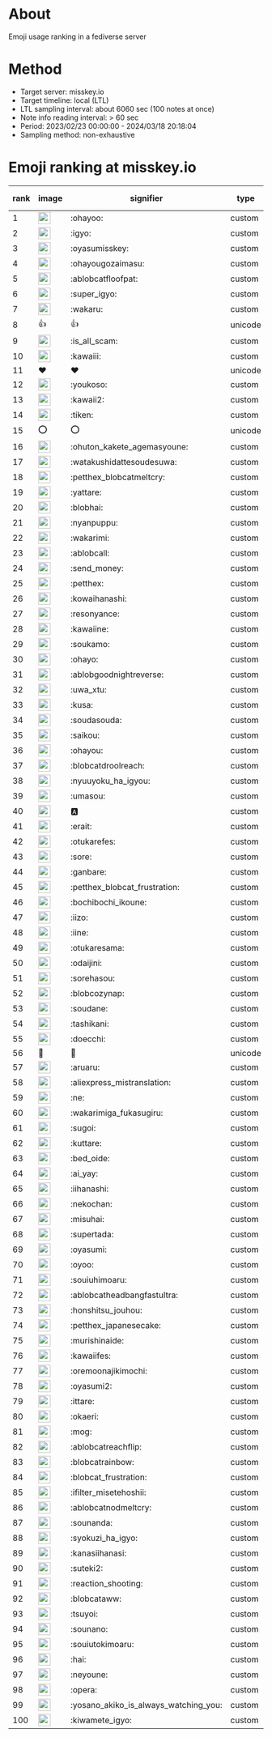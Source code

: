 # About
Emoji usage ranking in a fediverse server

# Method
- Target server: misskey.io
- Target timeline: local (LTL)
- LTL sampling interval: about 6060 sec (100 notes at once)
- Note info reading interval: > 60 sec
- Period: 2023/02/23 00:00:00 - 2024/03/18 20:18:04 
- Sampling method: non-exhaustive

# Emoji ranking at misskey.io

|rank|image|signifier|type|frequency score|
|----|----|----|----|----|
|1|<img height="24" src="https://misskey.io/emoji/ohayoo.webp">|:ohayoo:|custom|170989|
|2|<img height="24" src="https://misskey.io/emoji/igyo.webp">|:igyo:|custom|114134|
|3|<img height="24" src="https://misskey.io/emoji/oyasumisskey.webp">|:oyasumisskey:|custom|74130|
|4|<img height="24" src="https://misskey.io/emoji/ohayougozaimasu.webp">|:ohayougozaimasu:|custom|41336|
|5|<img height="24" src="https://misskey.io/emoji/ablobcatfloofpat.webp">|:ablobcatfloofpat:|custom|33569|
|6|<img height="24" src="https://misskey.io/emoji/super_igyo.webp">|:super_igyo:|custom|32261|
|7|<img height="24" src="https://misskey.io/emoji/wakaru.webp">|:wakaru:|custom|29112|
|8|👍|👍|unicode|24540|
|9|<img height="24" src="https://misskey.io/emoji/is_all_scam.webp">|:is_all_scam:|custom|23456|
|10|<img height="24" src="https://misskey.io/emoji/kawaiii.webp">|:kawaiii:|custom|21970|
|11|❤|❤|unicode|20492|
|12|<img height="24" src="https://misskey.io/emoji/youkoso.webp">|:youkoso:|custom|19650|
|13|<img height="24" src="https://misskey.io/emoji/kawaii2.webp">|:kawaii2:|custom|18942|
|14|<img height="24" src="https://misskey.io/emoji/tiken.webp">|:tiken:|custom|17118|
|15|⭕|⭕|unicode|16509|
|16|<img height="24" src="https://misskey.io/emoji/ohuton_kakete_agemasyoune.webp">|:ohuton_kakete_agemasyoune:|custom|16287|
|17|<img height="24" src="https://misskey.io/emoji/watakushidattesoudesuwa.webp">|:watakushidattesoudesuwa:|custom|16232|
|18|<img height="24" src="https://misskey.io/emoji/petthex_blobcatmeltcry.webp">|:petthex_blobcatmeltcry:|custom|15972|
|19|<img height="24" src="https://misskey.io/emoji/yattare.webp">|:yattare:|custom|15787|
|20|<img height="24" src="https://misskey.io/emoji/blobhai.webp">|:blobhai:|custom|15261|
|21|<img height="24" src="https://misskey.io/emoji/nyanpuppu.webp">|:nyanpuppu:|custom|14299|
|22|<img height="24" src="https://misskey.io/emoji/wakarimi.webp">|:wakarimi:|custom|14265|
|23|<img height="24" src="https://misskey.io/emoji/ablobcall.webp">|:ablobcall:|custom|13311|
|24|<img height="24" src="https://misskey.io/emoji/send_money.webp">|:send_money:|custom|13216|
|25|<img height="24" src="https://misskey.io/emoji/petthex.webp">|:petthex:|custom|12845|
|26|<img height="24" src="https://misskey.io/emoji/kowaihanashi.webp">|:kowaihanashi:|custom|12492|
|27|<img height="24" src="https://misskey.io/emoji/resonyance.webp">|:resonyance:|custom|11367|
|28|<img height="24" src="https://misskey.io/emoji/kawaiine.webp">|:kawaiine:|custom|11310|
|29|<img height="24" src="https://misskey.io/emoji/soukamo.webp">|:soukamo:|custom|11272|
|30|<img height="24" src="https://misskey.io/emoji/ohayo.webp">|:ohayo:|custom|10787|
|31|<img height="24" src="https://misskey.io/emoji/ablobgoodnightreverse.webp">|:ablobgoodnightreverse:|custom|10759|
|32|<img height="24" src="https://misskey.io/emoji/uwa_xtu.webp">|:uwa_xtu:|custom|10262|
|33|<img height="24" src="https://misskey.io/emoji/kusa.webp">|:kusa:|custom|9949|
|34|<img height="24" src="https://misskey.io/emoji/soudasouda.webp">|:soudasouda:|custom|9869|
|35|<img height="24" src="https://misskey.io/emoji/saikou.webp">|:saikou:|custom|9420|
|36|<img height="24" src="https://misskey.io/emoji/ohayou.webp">|:ohayou:|custom|9103|
|37|<img height="24" src="https://misskey.io/emoji/blobcatdroolreach.webp">|:blobcatdroolreach:|custom|8607|
|38|<img height="24" src="https://misskey.io/emoji/nyuuyoku_ha_igyou.webp">|:nyuuyoku_ha_igyou:|custom|8378|
|39|<img height="24" src="https://misskey.io/emoji/umasou.webp">|:umasou:|custom|7974|
|40|<img height="24" src="https://misskey.io/emoji/a.webp">|:a:|custom|7861|
|41|<img height="24" src="https://misskey.io/emoji/erait.webp">|:erait:|custom|7603|
|42|<img height="24" src="https://misskey.io/emoji/otukarefes.webp">|:otukarefes:|custom|7415|
|43|<img height="24" src="https://misskey.io/emoji/sore.webp">|:sore:|custom|7400|
|44|<img height="24" src="https://misskey.io/emoji/ganbare.webp">|:ganbare:|custom|7152|
|45|<img height="24" src="https://misskey.io/emoji/petthex_blobcat_frustration.webp">|:petthex_blobcat_frustration:|custom|7093|
|46|<img height="24" src="https://misskey.io/emoji/bochibochi_ikoune.webp">|:bochibochi_ikoune:|custom|7063|
|47|<img height="24" src="https://misskey.io/emoji/iizo.webp">|:iizo:|custom|7058|
|48|<img height="24" src="https://misskey.io/emoji/iine.webp">|:iine:|custom|6945|
|49|<img height="24" src="https://misskey.io/emoji/otukaresama.webp">|:otukaresama:|custom|6820|
|50|<img height="24" src="https://misskey.io/emoji/odaijini.webp">|:odaijini:|custom|6501|
|51|<img height="24" src="https://misskey.io/emoji/sorehasou.webp">|:sorehasou:|custom|6428|
|52|<img height="24" src="https://misskey.io/emoji/blobcozynap.webp">|:blobcozynap:|custom|6080|
|53|<img height="24" src="https://misskey.io/emoji/soudane.webp">|:soudane:|custom|5931|
|54|<img height="24" src="https://misskey.io/emoji/tashikani.webp">|:tashikani:|custom|5926|
|55|<img height="24" src="https://misskey.io/emoji/doecchi.webp">|:doecchi:|custom|5629|
|56|🎉|🎉|unicode|5576|
|57|<img height="24" src="https://misskey.io/emoji/aruaru.webp">|:aruaru:|custom|5487|
|58|<img height="24" src="https://misskey.io/emoji/aliexpress_mistranslation.webp">|:aliexpress_mistranslation:|custom|5460|
|59|<img height="24" src="https://misskey.io/emoji/ne.webp">|:ne:|custom|5431|
|60|<img height="24" src="https://misskey.io/emoji/wakarimiga_fukasugiru.webp">|:wakarimiga_fukasugiru:|custom|5392|
|61|<img height="24" src="https://misskey.io/emoji/sugoi.webp">|:sugoi:|custom|5264|
|62|<img height="24" src="https://misskey.io/emoji/kuttare.webp">|:kuttare:|custom|5234|
|63|<img height="24" src="https://misskey.io/emoji/bed_oide.webp">|:bed_oide:|custom|5145|
|64|<img height="24" src="https://misskey.io/emoji/ai_yay.webp">|:ai_yay:|custom|5139|
|65|<img height="24" src="https://misskey.io/emoji/iihanashi.webp">|:iihanashi:|custom|5031|
|66|<img height="24" src="https://misskey.io/emoji/nekochan.webp">|:nekochan:|custom|4938|
|67|<img height="24" src="https://misskey.io/emoji/misuhai.webp">|:misuhai:|custom|4882|
|68|<img height="24" src="https://misskey.io/emoji/supertada.webp">|:supertada:|custom|4839|
|69|<img height="24" src="https://misskey.io/emoji/oyasumi.webp">|:oyasumi:|custom|4804|
|70|<img height="24" src="https://misskey.io/emoji/oyoo.webp">|:oyoo:|custom|4800|
|71|<img height="24" src="https://misskey.io/emoji/souiuhimoaru.webp">|:souiuhimoaru:|custom|4739|
|72|<img height="24" src="https://misskey.io/emoji/ablobcatheadbangfastultra.webp">|:ablobcatheadbangfastultra:|custom|4706|
|73|<img height="24" src="https://misskey.io/emoji/honshitsu_jouhou.webp">|:honshitsu_jouhou:|custom|4660|
|74|<img height="24" src="https://misskey.io/emoji/petthex_japanesecake.webp">|:petthex_japanesecake:|custom|4563|
|75|<img height="24" src="https://misskey.io/emoji/murishinaide.webp">|:murishinaide:|custom|4515|
|76|<img height="24" src="https://misskey.io/emoji/kawaiifes.webp">|:kawaiifes:|custom|4442|
|77|<img height="24" src="https://misskey.io/emoji/oremoonajikimochi.webp">|:oremoonajikimochi:|custom|4232|
|78|<img height="24" src="https://misskey.io/emoji/oyasumi2.webp">|:oyasumi2:|custom|4219|
|79|<img height="24" src="https://misskey.io/emoji/ittare.webp">|:ittare:|custom|4066|
|80|<img height="24" src="https://misskey.io/emoji/okaeri.webp">|:okaeri:|custom|4021|
|81|<img height="24" src="https://misskey.io/emoji/mog.webp">|:mog:|custom|3980|
|82|<img height="24" src="https://misskey.io/emoji/ablobcatreachflip.webp">|:ablobcatreachflip:|custom|3976|
|83|<img height="24" src="https://misskey.io/emoji/blobcatrainbow.webp">|:blobcatrainbow:|custom|3940|
|84|<img height="24" src="https://misskey.io/emoji/blobcat_frustration.webp">|:blobcat_frustration:|custom|3861|
|85|<img height="24" src="https://misskey.io/emoji/ifilter_misetehoshii.webp">|:ifilter_misetehoshii:|custom|3845|
|86|<img height="24" src="https://misskey.io/emoji/ablobcatnodmeltcry.webp">|:ablobcatnodmeltcry:|custom|3822|
|87|<img height="24" src="https://misskey.io/emoji/sounanda.webp">|:sounanda:|custom|3723|
|88|<img height="24" src="https://misskey.io/emoji/syokuzi_ha_igyo.webp">|:syokuzi_ha_igyo:|custom|3658|
|89|<img height="24" src="https://misskey.io/emoji/kanasiihanasi.webp">|:kanasiihanasi:|custom|3609|
|90|<img height="24" src="https://misskey.io/emoji/suteki2.webp">|:suteki2:|custom|3573|
|91|<img height="24" src="https://misskey.io/emoji/reaction_shooting.webp">|:reaction_shooting:|custom|3572|
|92|<img height="24" src="https://misskey.io/emoji/blobcataww.webp">|:blobcataww:|custom|3477|
|93|<img height="24" src="https://misskey.io/emoji/tsuyoi.webp">|:tsuyoi:|custom|3467|
|94|<img height="24" src="https://misskey.io/emoji/sounano.webp">|:sounano:|custom|3440|
|95|<img height="24" src="https://misskey.io/emoji/souiutokimoaru.webp">|:souiutokimoaru:|custom|3389|
|96|<img height="24" src="https://misskey.io/emoji/hai.webp">|:hai:|custom|3381|
|97|<img height="24" src="https://misskey.io/emoji/neyoune.webp">|:neyoune:|custom|3360|
|98|<img height="24" src="https://misskey.io/emoji/opera.webp">|:opera:|custom|3242|
|99|<img height="24" src="https://misskey.io/emoji/yosano_akiko_is_always_watching_you.webp">|:yosano_akiko_is_always_watching_you:|custom|3197|
|100|<img height="24" src="https://misskey.io/emoji/kiwamete_igyo.webp">|:kiwamete_igyo:|custom|3114|
